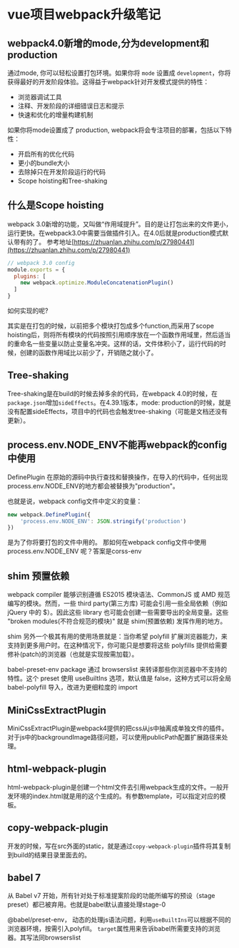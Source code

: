 # vue项目webpack升级笔记

## webpack4.0新增的mode,分为development和production

通过mode, 你可以轻松设置打包环境。如果你将 `mode` 设置成 `development`，你将获得最好的开发阶段体验。这得益于webpack针对开发模式提供的特性：

- 浏览器调试工具
- 注释、开发阶段的详细错误日志和提示
- 快速和优化的增量构建机制

如果你将mode设置成了 production, webpack将会专注项目的部署，包括以下特性：

- 开启所有的优化代码
- 更小的bundle大小
- 去除掉只在开发阶段运行的代码
- Scope hoisting和Tree-shaking

## 什么是Scope hoisting

webpack 3.0新增的功能，又叫做“作用域提升”。目的是让打包出来的文件更小，运行更快。在webpack3.0中需要当做插件引入。在4.0后就是production模式默认带有的了。 参考地址[https://zhuanlan.zhihu.com/p/27980441](https://zhuanlan.zhihu.com/p/27980441)

```js
// webpack 3.0 config
module.exports = {
  plugins: [
    new webpack.optimize.ModuleConcatenationPlugin()
  ]
}
```

如何实现的呢?

其实是在打包的时候，以前把多个模块打包成多个function,而采用了scope hoisting后，则将所有模块的代码按照引用顺序放在一个函数作用域里，然后适当的重命名一些变量以防止变量名冲突。这样的话，文件体积小了，运行代码的时候，创建的函数作用域比以前少了，开销随之就小了。

## Tree-shaking

Tree-shaking是在build的时候去掉多余的代码，在webpack 4.0的时候，在`package.json`增加`sideEffects`。在4.39.1版本，mode: production的时候，就是没有配置sideEffects，项目中的代码也会触发tree-shaking（可能是文档还没有更新）。

## process.env.NODE_ENV不能再webpack的config中使用

DefinePlugin 在原始的源码中执行查找和替换操作，在导入的代码中，任何出现 process.env.NODE_ENV的地方都会被替换为"production"。

也就是说，webpack config文件中定义的变量：

```js
new webpack.DefinePlugin({
    'process.env.NODE_ENV': JSON.stringify('production')
})
```

是为了你将要打包的文件中用的。 那如何在webpack config文件中使用 process.env.NODE_ENV 呢？答案是corss-env

## shim 预置依赖

webpack compiler 能够识别遵循 ES2015 模块语法、CommonJS 或 AMD 规范编写的模块。然而，一些 third party(第三方库) 可能会引用一些全局依赖（例如 jQuery 中的 $）。因此这些 library 也可能会创建一些需要导出的全局变量。这些 "broken modules(不符合规范的模块)" 就是 shim(预置依赖) 发挥作用的地方。

shim 另外一个极其有用的使用场景就是：当你希望 polyfill 扩展浏览器能力，来支持到更多用户时。在这种情况下，你可能只是想要将这些 polyfills 提供给需要修补(patch)的浏览器（也就是实现按需加载）。

babel-preset-env package 通过 browserslist 来转译那些你浏览器中不支持的特性。这个 preset 使用 useBuiltIns 选项，默认值是 false，这种方式可以将全局 babel-polyfill 导入，改进为更细粒度的 import

## MiniCssExtractPlugin

MiniCssExtractPlugin是webpack4提供的把css从js中抽离成单独文件的插件。对于js中的backgroundImage路径问题，可以使用publicPath配置扩展路径来处理。

## html-webpack-plugin

html-webpack-plugin是创建一个html文件去引用webpack生成的文件。一般开发环境的index.html就是用的这个生成的。有参数template，可以指定对应的模板。

## copy-webpack-plugin

开发的时候，写在src外面的static，就是通过`copy-webpack-plugin`插件将其复制到build的结果目录里面去的。

## babel 7

从 Babel v7 开始，所有针对处于标准提案阶段的功能所编写的预设（stage preset）都已被弃用。也就是babel默认直接处理stage-0

@babel/preset-env， 动态的处理js语法问题，利用`useBuiltIns`可以根据不同的浏览器环境，按需引入polyfill。 `target`属性用来告诉babel所需要支持的浏览器。其写法同browserslist
